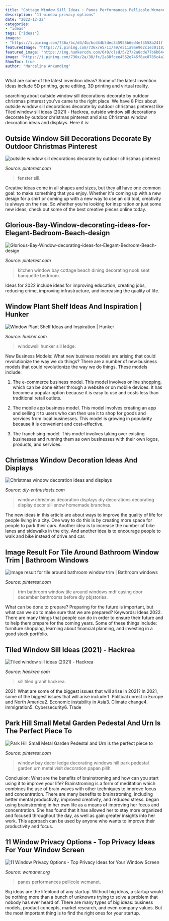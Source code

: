 ```yaml
---
title: "Cottage Window Sill Ideas : Panes Performances Pellicole Wcmanet"
description: "11 window privacy options"
date: "2022-12-22"
categories:
- "ideas"
tags: ["ideas"]
images:
- "https://i.pinimg.com/736x/bc/d4/4b/bcd44b5dec345955b6ed4ef3558a241f.jpg"
featuredImage: "https://i.pinimg.com/736x/e5/11/a9/e511a9ae962c1e30118204871f6d96b8--dining-nook-kitchen-banquette.jpg"
featured_image: "https://img.hunkercdn.com/640/clsd/5/27/2a8cde77b6b644118a4a8a922231fa13.png"
image: "https://i.pinimg.com/736x/2a/38/fc/2a38fcee4552e745f8ac8785c4a3944a.jpg"
ShowToc: true
author: "Marcelina Ankunding"
---
```



What are some of the latest invention ideas?
Some of the latest invention ideas include 5D printing, gene editing, 3D printing and virtual reality.

	

		
searching about outside window sill decorations decorate by outdoor christmas pinterest you've came to the right place. We have 8 Pics about outside window sill decorations decorate by outdoor christmas pinterest like Tiled window sill ideas (2021) - Hackrea, outside window sill decorations decorate by outdoor christmas pinterest and also Christmas window decoration ideas and displays. Here it is:
		
    
## Outside Window Sill Decorations Decorate By Outdoor Christmas Pinterest

<img loading=lazy src="https://i.pinimg.com/736x/2a/38/fc/2a38fcee4552e745f8ac8785c4a3944a.jpg" onerror="this.onerror=null;this.src='https://tse2.mm.bing.net/th?id=OIP.87D0jjN_m8MeEJF82GbyrAHaJ4&amp;pid=15.1';" alt="outside window sill decorations decorate by outdoor christmas pinterest">

_Source: pinterest.com_

>fenster sill. 

	

Creative ideas come in all shapes and sizes, but they all have one common goal: to make something that you enjoy. Whether it's coming up with a new design for a shirt or coming up with a new way to use an old tool, creativity is always on the rise. So whether you're looking for inspiration or just some new ideas, check out some of the best creative pieces online today.

    
## Glorious-Bay-Window-decorating-ideas-for-Elegant-Bedroom-Beach-design

<img loading=lazy src="https://i.pinimg.com/736x/e5/11/a9/e511a9ae962c1e30118204871f6d96b8--dining-nook-kitchen-banquette.jpg" onerror="this.onerror=null;this.src='https://tse4.mm.bing.net/th?id=OIP.JN8GR7u0K7yUmdLIt8etEQHaLH&amp;pid=15.1';" alt="Glorious-Bay-Window-decorating-ideas-for-Elegant-Bedroom-Beach-design">

_Source: pinterest.com_

>kitchen window bay cottage beach dining decorating nook seat banquette bedroom. 

	

Ideas for 2022 include ideas for improving education, creating jobs, reducing crime, improving infrastructure, and increasing the quality of life.

    
## Window Plant Shelf Ideas And Inspiration | Hunker

<img loading=lazy src="https://img.hunkercdn.com/640/clsd/5/27/2a8cde77b6b644118a4a8a922231fa13.png" onerror="this.onerror=null;this.src='https://tse4.mm.bing.net/th?id=OIP.XpvJFK9ykMn1Y692T6hWxgHaLH&amp;pid=15.1';" alt="Window Plant Shelf Ideas and Inspiration | Hunker">

_Source: hunker.com_

>windowsill hunker sill ledge. 

	

New Business Models: What new business models are arising that could revolutionize the way we do things?
There are a number of new business models that could revolutionize the way we do things. These models include:
1. The e-commerce business model. This model involves online shopping, which can be done either through a website or on mobile devices. It has become a popular option because it is easy to use and costs less than traditional retail outlets.

2. The mobile app business model. This model involves creating an app and selling it to users who can then use it to shop for goods and services from local businesses. This model is growing in popularity because it is convenient and cost-effective.

3. The franchising model. This model involves taking over existing businesses and running them as own businesses with their own logos, products, and services.

    
## Christmas Window Decoration Ideas And Displays

<img loading=lazy src="https://www.diy-enthusiasts.com/wp-content/uploads/2013/09/christmas-window-decoration-ideas-small-pot-plants-birds-branch.jpg" onerror="this.onerror=null;this.src='https://tse1.mm.bing.net/th?id=OIP.dBJqm9a7VhuyiuyVApiqnwHaLH&amp;pid=15.1';" alt="Christmas window decoration ideas and displays">

_Source: diy-enthusiasts.com_

>window christmas decoration displays diy decorations decorating display decor sill snow homemade branches. 

	

The new ideas in this article are about ways to improve the quality of life for people living in a city. One way to do this is by creating more space for people to park their cars. Another idea is to increase the number of bike lanes and sidewalks in the city. And another idea is to encourage people to walk and bike instead of drive and car.

    
## Image Result For Tile Around Bathroom Window Trim | Bathroom Windows

<img loading=lazy src="https://i.pinimg.com/736x/bc/d4/4b/bcd44b5dec345955b6ed4ef3558a241f.jpg" onerror="this.onerror=null;this.src='https://tse1.mm.bing.net/th?id=OIP.6QNMFKj32eQy4bgr3sSAcgHaKb&amp;pid=15.1';" alt="Image result for tile around bathroom window trim | Bathroom windows">

_Source: pinterest.com_

>trim bathroom window tile around windows mdf casing door december bathrooms before diy pbjstories. 

	

What can be done to prepare?
Preparing for the future is important, but what can we do to make sure that we are prepared? Keywords: Ideas 2022. There are many things that people can do in order to ensure their future and to help them prepare for the coming years. Some of these things include: furniture shopping, learning about financial planning, and investing in a good stock portfolio.

    
## Tiled Window Sill Ideas (2021) - Hackrea

<img loading=lazy src="https://www.hackrea.com/wp-content/uploads/2021/03/Stylish-marble-granit-for-window-sill-768x768.jpg?is-pending-load=1" onerror="this.onerror=null;this.src='https://tse3.mm.bing.net/th?id=OIP.3Y2GOb4l6LsTR6lsr-ihDwHaHa&amp;pid=15.1';" alt="Tiled window sill ideas (2021) - Hackrea">

_Source: hackrea.com_

>sill tiled granit hackrea. 

	

2021: What are some of the biggest issues that will arise in 2021?
In 2021, some of the biggest issues that will arise include:1. Political unrest in Europe and North America2. Economic instability in Asia3. Climate change4. Immigration5. Cybersecurity6. Trade
    
## Park Hill Small Metal Garden Pedestal And Urn Is The Perfect Piece To

<img loading=lazy src="https://i.pinimg.com/736x/5c/50/38/5c5038a3c9d53254080bd3695d18a0bc--small-bay-window-park-hill-collection.jpg" onerror="this.onerror=null;this.src='https://tse1.mm.bing.net/th?id=OIP.NPcAqZPY0BcUfSz2nJhuIwHaLH&amp;pid=15.1';" alt="Park Hill Small Metal Garden Pedestal and Urn is the perfect piece to">

_Source: pinterest.com_

>window bay decor ledge decorating windows hill park pedestal garden urn metal visit decoration papan pilih. 

	

Conclusion: What are the benefits of brainstroming and how can you start using it to improve your life?
Brainstroming is a form of meditation which combines the use of brain waves with other techniques to improve focus and concentration. There are many benefits to brainstroming, including better mental productivity, improved creativity, and reduced stress. began using brainstroming in her own life as a means of improving her focus and concentration. She has found that it has allowed her to stay more organized and focused throughout the day, as well as gain greater insights into her work. This approach can be used by anyone who wants to improve their productivity and focus.

    
## 11 Window Privacy Options - Top Privacy Ideas For Your Window Screen

<img loading=lazy src="https://www.wcmanet.org/wp-content/uploads/2020/04/Glass-Film.jpg" onerror="this.onerror=null;this.src='https://tse4.mm.bing.net/th?id=OIP.OM5QPe_F4QcWaOXRrKbpxgHaLH&amp;pid=15.1';" alt="11 Window Privacy Options - Top Privacy Ideas for Your Window Screen">

_Source: wcmanet.org_

>panes performances pellicole wcmanet. 

	

Big ideas are the lifeblood of any startup. Without big ideas, a startup would be nothing more than a bunch of unknowns trying to solve a problem that nobody has ever heard of. There are many types of big ideas: business models, product concepts, market research, and even company values. But the most important thing is to find the right ones for your startup.

